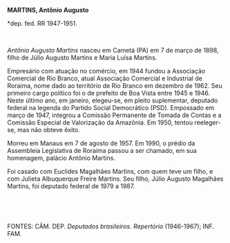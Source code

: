 **MARTINS, Antônio Augusto**

\*dep. fed. RR 1947-1951.

 

*Antônio Augusto Martins* nasceu em Cametá (PA) em 7 de março de 1898,
filho de Júlio Augusto Martins e Maria Luísa Martins.

Empresário com atuação no comércio, em 1944 fundou a Associação
Comercial de Rio Branco, atual Associação Comercial e Industrial de
Roraima, nome dado ao território de Rio Branco em dezembro de 1962. Seu
primeiro cargo político foi o de prefeito de Boa Vista entre 1945 e
1946. Neste último ano, em janeiro, elegeu-se, em pleito suplementar,
deputado federal na legenda do Partido Social Democrático (PSD).
Empossado em março de 1947, integrou a Comissão Permanente de Tomada de
Contas e a Comissão Especial de Valorização da Amazônia. Em 1950, tentou
reeleger-se, mas não obteve êxito.

Morreu em Manaus em 7 de agosto de 1957. Em 1990, o prédio da Assembleia
Legislativa de Roraima passou a ser chamado, em sua homenagem, palácio
Antônio Martins.

Foi casado com Euclides Magalhães Martins, com quem teve um filho, e com
Julieta Albuquerque Freire Martins. Seu filho, Júlio Augusto Magalhães
Martins, foi deputado federal de 1979 a 1987.

 

 

FONTES: CÂM. DEP. *Deputados brasileiros. Repertório* (1946-1967); INF.
FAM.

 

